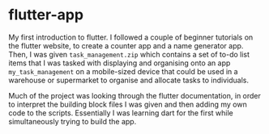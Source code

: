 # flutter-app
My first introduction to flutter. I followed a couple of beginner tutorials on the flutter website, to create a counter app and a name generator app. Then, I was given `task_management.zip` which contains a set of to-do list items that I was tasked with displaying and organising onto an app `my_task_management` on a mobile-sized device that could be used in a warehouse or supermarket to organise and allocate tasks to individuals.

Much of the project was looking through the flutter documentation, in order to interpret the building block files I was given and then adding my own code to the scripts. Essentially I was learning dart for the first while simultaneously trying to build the app.
